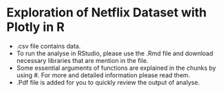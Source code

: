 # Exploration of Netflix Dataset with Plotly in R

* .csv file contains data.
* To run the analyse in RStudio, please use the .Rmd file and download necessary libraries that are mention in the file. 
* Some essential arguments of functions are explained in the chunks by using #. For more and detailed information please read them.
* .Pdf file is added for you to quickly review the output of analyse.



